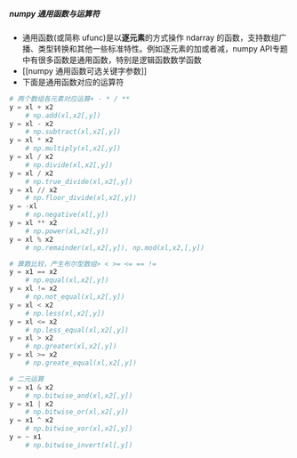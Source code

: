 ##### numpy 通用函数与运算符
- 通用函数(或简称 ufunc)是以**逐元素**的方式操作 ndarray 的函数，支持数组广播、类型转换和其他一些标准特性。例如逐元素的加或者减，numpy API专题中有很多函数是通用函数，特别是逻辑函数数学函数
- [[numpy 通用函数可选关键字参数]]
- 下面是通用函数对应的运算符
```python
# 两个数组各元素对应运算+ - * / ** 
y = xl + x2 
	# np.add(xl,x2[,y])
y = xl - x2 
	# np.subtract(xl,x2[,y])
y = xl * x2 
	# np.multiply(xl,x2[,y])
y = xl / x2 
	# np.divide(xl,x2[,y])
y = xl / x2 
	# np.true_divide(xl,x2[,y])
y = xl // x2 
	# np.floor_divide(xl,x2[,y])
y = -xl 
	# np.negative(xl[,y])
y = xl ** x2 
	# np.power(xl,x2[,y])
y = xl % x2 
	# np.remainder(xl,x2[,y]), np.mod(xl,x2,[,y])

# 算数比较，产生布尔型数组> < >= <= == != 
y = x1 == x2 
	# np.equal(xl,x2[,y])
y = xl != x2 
	# np.not_equal(xl,x2[,y])
y = xl < x2 
	# np.less(xl,x2[,y])
y = xl <= x2
	# np.less_equal(xl,x2[,y])
y = xl > x2 
	# np.greater(xl,x2[,y])
y = xl >= x2 
	# np.greate_equal(xl,x2[,y])

# 二元运算
y = x1 & x2 
	# np.bitwise_and(xl,x2[,y])
y = x1 | x2
	# np.bitwise_or(xl,x2[,y])
y = x1 ^ x2
	# np.bitwise_xor(xl,x2[,y])
y = ~ x1 
	# np.bitwise_invert(xl[,y])
```